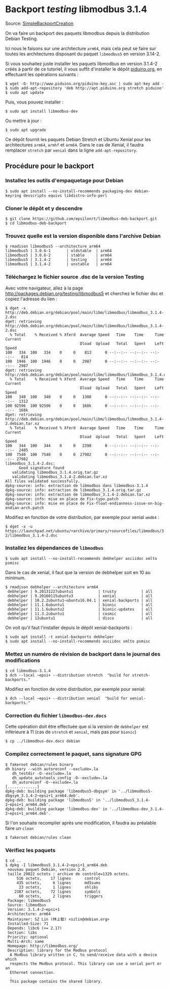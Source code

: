 # Backport _testing_ libmodbus 3.1.4

Source: [SimpleBackportCreation](https://wiki.debian.org/fr/SimpleBackportCreation)

On va faire un backport des paquets  libmodbus depuis la distribution Debian 
Testing.  

Ici nous le faisons sur une architecture `arm64`, mais cela peut se faire sur 
toutes les architectures disposant du paquet `libmodbus5` en version 3.14-2.

Si vous souhaitez juste installer les paquets libmodbus en version 3.1.4-2 créés à 
partir de ce tutoriel, il vous suffit d'installer le dépôt 
[piduino.org](http://apt.piduino.org), en effectuant les opérations suivants :

    $ wget -O- http://www.piduino.org/piduino-key.asc | sudo apt-key add -
    $ sudo add-apt-repository 'deb http://apt.piduino.org stretch piduino'
    $ sudo apt update

Puis, vous pouvez installer :

    $ sudo apt install libmodbus-dev

Ou mettre à jour :

    $ sudo apt upgrade

Ce dépôt fournit les paquets Debian Stretch et Ubuntu Xenial pour les 
architectures `arm64`, `armhf` et `arm64`. Dans le cas de Xenial, il faudra 
remplacer `stretch` par `xenial` dans la ligne `add-apt-repository`.

## Procédure pour le backport

### Installez les outils d'empaquetage pour Debian

    $ sudo apt install --no-install-recommends packaging-dev debian-keyring devscripts equivs libdistro-info-perl

### Cloner le dépôt et y descendre

    $ git clone https://github.com/epsilonrt/libmodbus-deb-backport.git
    $ cd libmodbus-deb-backport

### Trouvez quelle est la version disponible dans l'archive Debian

    $ rmadison libmodbus5 --architecture arm64
    libmodbus5 | 3.0.6-1       | oldstable  | arm64
    libmodbus5 | 3.0.6-2       | stable     | arm64
    libmodbus5 | 3.1.4-2       | testing    | arm64
    libmodbus5 | 3.1.4-2       | unstable   | arm64

### Téléchargez le fichier source .dsc de la version Testing

Avec votre navigateur, allez à la page http://packages.debian.org/testing/libmodbus5 
et cherchez le fichier dsc et copiez l'adresse du lien : 


    $ dget -x http://deb.debian.org/debian/pool/main/libm/libmodbus/libmodbus_3.1.4-2.dsc
    dget: retrieving http://deb.debian.org/debian/pool/main/libm/libmodbus/libmodbus_3.1.4-2.dsc
      % Total    % Received % Xferd  Average Speed   Time    Time     Time  Current
                                     Dload  Upload   Total   Spent    Left  Speed
    100   334  100   334    0     0    813      0 --:--:-- --:--:-- --:--:--   814
    100  1946  100  1946    0     0   2987      0 --:--:-- --:--:-- --:--:--  2987
    dget: retrieving http://deb.debian.org/debian/pool/main/libm/libmodbus/libmodbus_3.1.4.orig.tar.gz
      % Total    % Received % Xferd  Average Speed   Time    Time     Time  Current
                                     Dload  Upload   Total   Spent    Left  Speed
    100   340  100   340    0     0   1308      0 --:--:-- --:--:-- --:--:--  1312
    100 92596  100 92596    0     0   168k      0 --:--:-- --:--:-- --:--:--  168k
    dget: retrieving http://deb.debian.org/debian/pool/main/libm/libmodbus/libmodbus_3.1.4-2.debian.tar.xz
      % Total    % Received % Xferd  Average Speed   Time    Time     Time  Current
                                     Dload  Upload   Total   Spent    Left  Speed
    100   344  100   344    0     0   2398      0 --:--:-- --:--:-- --:--:--  2405
    100  7540  100  7540    0     0  27982      0 --:--:-- --:--:-- --:--:-- 27982
    libmodbus_3.1.4-2.dsc:
          Good signature found
       validating libmodbus_3.1.4.orig.tar.gz
       validating libmodbus_3.1.4-2.debian.tar.xz
    All files validated successfully.
    dpkg-source: info: extraction de libmodbus dans libmodbus-3.1.4
    dpkg-source: info: extraction de libmodbus_3.1.4.orig.tar.gz
    dpkg-source: info: extraction de libmodbus_3.1.4-2.debian.tar.xz
    dpkg-source: info: mise en place de Fix-typo.patch
    dpkg-source: info: mise en place de Fix-float-endianness-issue-on-big-endian-arch.patch

Modifiez en fonction de votre distribution, par exemple pour xenial `amd64` :

    $ dget -x -u https://launchpad.net/ubuntu/+archive/primary/+sourcefiles/libmodbus/3.1.4-2/libmodbus_3.1.4-2.dsc

### Installez les dépendances de `libmodbus`

    $ sudo apt install --no-install-recommends debhelper asciidoc xmlto psmisc

Dans le cas de xenial, il faut que la version de debhelper soit en 10 au 
minimum.

    $ rmadison debhelper --architecture arm64
     debhelper | 9.20131227ubuntu1           | trusty           | all
     debhelper | 9.20160115ubuntu3           | xenial           | all
     debhelper | 10.2.2ubuntu1~ubuntu16.04.1 | xenial-backports | all
     debhelper | 11.1.6ubuntu1               | bionic           | all
     debhelper | 11.1.6ubuntu2               | bionic-updates   | all
     debhelper | 11.3.2ubuntu1               | cosmic           | all
     debhelper | 12ubuntu1                   | disco            | all

On voit qu'il faut l'installer depuis le dépôt xenial-backports :

    $ sudo apt install -t xenial-backports debhelper
    $ sudo apt install --no-install-recommends asciidoc xmlto psmisc
    

### Mettez un numéro de révision de backport dans le journal des modifications

    $ cd libmodbus-3.1.4
    $ dch --local ~epsi+ --distribution stretch  "build for stretch-backports."

Modifiez en fonction de votre distribution, par exemple pour xenial:

    $ dch --local ~epsi+ --distribution xenial  "build for xenial-backports."


### Correction du fichier `libmodbus-dev.docs` 

Cette opération doit être effectuée que si la version de `debhelper` est 
inférieure à 11 (cas de `stretch` et `xenial`, mais pas pour `bionic`)

    $ cp ../libmodbus-dev.docs debian

### Compilez correctement le paquet, sans signature GPG

    $ fakeroot debian/rules binary
    dh binary --with autoreconf --exclude=.la
       dh_testdir -O--exclude=.la
       dh_update_autotools_config -O--exclude=.la
       dh_autoreconf -O--exclude=.la
    [.............]
    dpkg-deb: building package 'libmodbus5-dbgsym' in '../libmodbus5-dbgsym_3.1.4-2~epsi+1_arm64.deb'.
    dpkg-deb: building package 'libmodbus5' in '../libmodbus5_3.1.4-2~epsi+1_arm64.deb'.
    dpkg-deb: building package 'libmodbus-dev' in '../libmodbus-dev_3.1.4-2~epsi+1_arm64.deb'.

Si l'on souhaite recompiler après une modification, il faudra au préalable faire un `clean`

    $ fakeroot debian/rules clean


### Vérifiez les paquets

    $ cd ..
    $ dpkg -I libmodbus5_3.1.4-2~epsi+1_arm64.deb 
     nouveau paquet Debian, version 2.0.
     taille 29022 octets : archive de contrôle=1329 octets.
         516 octets,    17 lignes      control              
         435 octets,     6 lignes      md5sums              
          23 octets,     1 lignes      shlibs               
        2387 octets,    72 lignes      symbols              
          60 octets,     2 lignes      triggers             
     Package: libmodbus5
     Source: libmodbus
     Version: 3.1.4-2~epsi+1
     Architecture: arm64
     Maintainer: SZ Lin (林上智) <szlin@debian.org>
     Installed-Size: 71
     Depends: libc6 (>= 2.17)
     Section: libs
     Priority: optional
     Multi-Arch: same
     Homepage: http://libmodbus.org/
     Description: library for the Modbus protocol
      A Modbus library written in C, to send/receive data with a device which
      respects the Modbus protocol. This library can use a serial port or an
      Ethernet connection.
      .
      This package contains the shared library.

